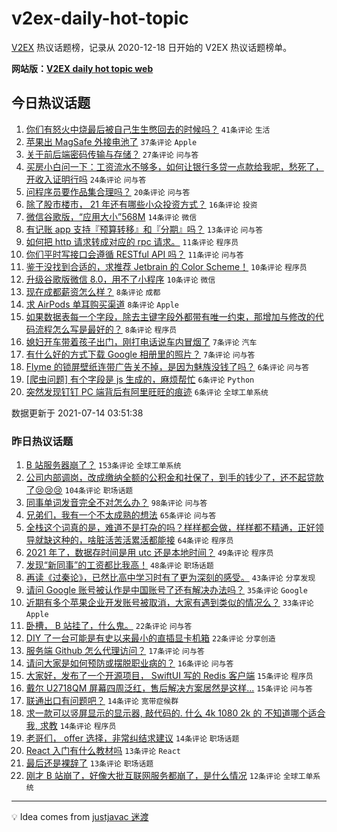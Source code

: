 # v2ex-daily-hot-topic

[V2EX](https://www.v2ex.com/) 热议话题榜，记录从 2020-12-18 日开始的 V2EX 热议话题榜单。

**网站版：[V2EX daily hot topic web](https://boojack.github.io/v2ex-daily-hot-topic-web/)**

## 今日热议话题

<!-- TODAY BEGIN -->

1. [你们有怒火中烧最后被自己生生憋回去的时候吗？](https://www.v2ex.com/t/789418) `41条评论` `生活`
1. [苹果出 MagSafe 外接电池了](https://www.v2ex.com/t/789390) `37条评论` `Apple`
1. [关于前后端密码传输与存储？](https://www.v2ex.com/t/789385) `27条评论` `问与答`
1. [买房小白问一下：工资流水不够多，如何让银行多贷一点款给我呢，愁死了，开收入证明行吗](https://www.v2ex.com/t/789419) `24条评论` `问与答`
1. [问程序员要作品集合理吗？](https://www.v2ex.com/t/789391) `20条评论` `问与答`
1. [除了股市楼市， 21 年还有哪些小众投资方式？](https://www.v2ex.com/t/789395) `16条评论` `投资`
1. [微信谷歌版，“应用大小”568M](https://www.v2ex.com/t/789383) `14条评论` `微信`
1. [有记账 app 支持『预算转移』和『分期』吗？](https://www.v2ex.com/t/789393) `13条评论` `问与答`
1. [如何把 http 请求转成对应的 rpc 请求。](https://www.v2ex.com/t/789425) `11条评论` `程序员`
1. [你们平时写接口会遵循 RESTful API 吗？](https://www.v2ex.com/t/789400) `11条评论` `问与答`
1. [鉴于没找到合适的，求推荐 Jetbrain 的 Color Scheme！](https://www.v2ex.com/t/789415) `10条评论` `程序员`
1. [升级谷歌版微信 8.0，用不了小程序](https://www.v2ex.com/t/789389) `10条评论` `微信`
1. [现在成都薪资怎么样？](https://www.v2ex.com/t/789396) `8条评论` `成都`
1. [求 AirPods 单耳购买渠道](https://www.v2ex.com/t/789392) `8条评论` `Apple`
1. [如果数据表每一个字段，除去主键字段外都带有唯一约束，那增加与修改的代码流程怎么写是最好的？](https://www.v2ex.com/t/789386) `8条评论` `程序员`
1. [媳妇开车带着孩子出门，刚打电话说车内冒烟了](https://www.v2ex.com/t/789439) `7条评论` `汽车`
1. [有什么好的方式下载 Google 相册里的照片？](https://www.v2ex.com/t/789427) `7条评论` `问与答`
1. [Flyme 的锁屏壁纸连带广告关不掉，是因为魅族没钱了吗？](https://www.v2ex.com/t/789436) `6条评论` `问与答`
1. [[爬虫问题] 有个字段是 js 生成的，麻烦帮忙](https://www.v2ex.com/t/789426) `6条评论` `Python`
1. [突然发现钉钉 PC 端背后有阿里旺旺的痕迹](https://www.v2ex.com/t/789398) `6条评论` `全球工单系统`

数据更新于 2021-07-14 03:51:38

<!-- TODAY END -->

### 昨日热议话题

<!-- YESTERDAY BEGIN -->

1. [B 站服务器崩了？](https://www.v2ex.com/t/789356) `153条评论` `全球工单系统`
1. [公司内部调岗，改成缴纳全额的公积金和社保了，到手的钱少了，还不起贷款了😢😢😢](https://www.v2ex.com/t/789168) `104条评论` `职场话题`
1. [同事单词发音完全不对怎么办？](https://www.v2ex.com/t/789173) `98条评论` `问与答`
1. [兄弟们，我有一个不太成熟的想法](https://www.v2ex.com/t/789169) `65条评论` `问与答`
1. [全栈这个词真的是，难道不是打杂的吗？样样都会做，样样都不精通，正好领导就缺这种的，啥脏活苦活累活都能接](https://www.v2ex.com/t/789234) `64条评论` `程序员`
1. [2021 年了，数据存时间是用 utc 还是本地时间？](https://www.v2ex.com/t/789255) `49条评论` `程序员`
1. [发现“新同事”的工资都比我高！](https://www.v2ex.com/t/789187) `48条评论` `职场话题`
1. [再读《过秦论》，已然比高中学习时有了更为深刻的感受。](https://www.v2ex.com/t/789238) `43条评论` `分享发现`
1. [请问 Google 账号被认作是中国账号了还有解决办法吗？](https://www.v2ex.com/t/789338) `35条评论` `Google`
1. [近期有多个苹果企业开发账号被取消，大家有遇到类似的情况么？](https://www.v2ex.com/t/789194) `33条评论` `Apple`
1. [卧槽， B 站挂了，什么鬼。](https://www.v2ex.com/t/789363) `22条评论` `问与答`
1. [DIY 了一台可能是有史以来最小的直插显卡机箱](https://www.v2ex.com/t/789310) `22条评论` `分享创造`
1. [服务端 Github 怎么代理访问？](https://www.v2ex.com/t/789231) `17条评论` `问与答`
1. [请问大家是如何预防或摆脱职业病的？](https://www.v2ex.com/t/789221) `16条评论` `问与答`
1. [大家好，发布了一个开源项目， SwiftUI 写的 Redis 客户端](https://www.v2ex.com/t/789198) `15条评论` `程序员`
1. [戴尔 U2718QM 屏幕四周泛红，售后解决方案居然是这样...](https://www.v2ex.com/t/789190) `15条评论` `问与答`
1. [联通出口有问题吧？](https://www.v2ex.com/t/789331) `14条评论` `宽带症候群`
1. [求一款可以竖屏显示的显示器, 敲代码的. 什么 4k 1080 2k 的 不知道哪个适合我, 求教](https://www.v2ex.com/t/789265) `14条评论` `程序员`
1. [老哥们， offer 选择，非常纠结求建议](https://www.v2ex.com/t/789200) `14条评论` `职场话题`
1. [React 入门有什么教材吗](https://www.v2ex.com/t/789313) `13条评论` `React`
1. [最后还是裸辞了](https://www.v2ex.com/t/789163) `13条评论` `职场话题`
1. [刚才 B 站崩了，好像大批互联网服务都崩了，是什么情况](https://www.v2ex.com/t/789377) `12条评论` `全球工单系统`

<!-- YESTERDAY END -->

---

💡 Idea comes from [justjavac 迷渡](https://github.com/justjavac/)
